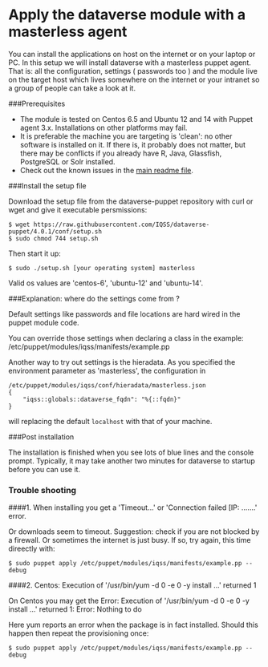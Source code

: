 Apply the dataverse module with a masterless agent
==================================================

You can install the applications on host on the internet or on your laptop or PC. In this setup we will install 
dataverse with a masterless puppet agent. That is: all the configuration, settings ( passwords too ) and the module
live on the target host which lives somewhere on the internet or your intranet so a group of people can take a look at it.

###Prerequisites

* The module is tested on Centos 6.5 and Ubuntu 12 and 14 with Puppet agent 3.x. Installations on other platforms may fail.
* It is preferable the machine you are targeting is 'clean': no other software is installed on it. If there is, it probably does not matter,
but there may be conflicts if you already have R, Java, Glassfish, PostgreSQL or Solr installed.
* Check out the known issues in the [main readme file](../README.md#known-issues).

###Install the setup file

Download the setup file from the dataverse-puppet repository with curl or wget and give it executable persmissions:

    $ wget https://raw.githubusercontent.com/IQSS/dataverse-puppet/4.0.1/conf/setup.sh
    $ sudo chmod 744 setup.sh
    
Then start it up:

    $ sudo ./setup.sh [your operating system] masterless
    
Valid os values are 'centos-6', 'ubuntu-12' and 'ubuntu-14'.

###Explanation: where do the settings come from ?

Default settings like passwords and file locations are hard wired in the puppet module code.

You can override those settings when declaring a class in the example: /etc/puppet/modules/iqss/manifests/example.pp

Another way to try out settings is the hieradata. As you specified the environment parameter as 'masterless', the configuration in

    /etc/puppet/modules/iqss/conf/hieradata/masterless.json
    {
        "iqss::globals::dataverse_fqdn": "%{::fqdn}"
    }
    
will replacing the default `localhost` with that of your machine.

###Post installation
 
The installation is finished when you see lots of blue lines and the console prompt. Typically, it may take another two minutes for dataverse to
startup before you can use it.

### Trouble shooting

####1. When installing you get a 'Timeout...' or  'Connection failed [IP: .......' error.

Or downloads seem to timeout. Suggestion: check if you are not blocked by a firewall. Or sometimes the internet is just busy. If so, try again, this time direectly with:

    $ sudo puppet apply /etc/puppet/modules/iqss/manifests/example.pp --debug

####2. Centos: Execution of '/usr/bin/yum -d 0 -e 0 -y install ...' returned 1 

On Centos you may get the Error: Execution of '/usr/bin/yum -d 0 -e 0 -y install ...' returned 1: Error: Nothing to do

Here yum reports an error when the package is in fact installed. Should this happen then repeat the provisioning once:

    $ sudo puppet apply /etc/puppet/modules/iqss/manifests/example.pp --debug

